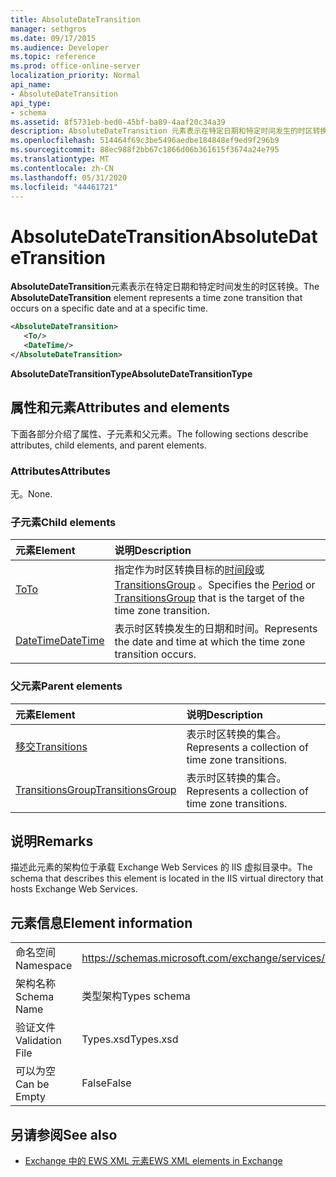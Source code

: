 ```yaml
---
title: AbsoluteDateTransition
manager: sethgros
ms.date: 09/17/2015
ms.audience: Developer
ms.topic: reference
ms.prod: office-online-server
localization_priority: Normal
api_name:
- AbsoluteDateTransition
api_type:
- schema
ms.assetid: 8f5731eb-bed0-45bf-ba89-4aaf20c34a39
description: AbsoluteDateTransition 元素表示在特定日期和特定时间发生的时区转换。
ms.openlocfilehash: 514464f69c3be5496aedbe184848ef9ed9f296b9
ms.sourcegitcommit: 88ec988f2bb67c1866d06b361615f3674a24e795
ms.translationtype: MT
ms.contentlocale: zh-CN
ms.lasthandoff: 05/31/2020
ms.locfileid: "44461721"
---
```

# <a name="absolutedatetransition"></a><span data-ttu-id="9a418-103">AbsoluteDateTransition</span><span class="sxs-lookup"><span data-stu-id="9a418-103">AbsoluteDateTransition</span></span>

<span data-ttu-id="9a418-104">**AbsoluteDateTransition**元素表示在特定日期和特定时间发生的时区转换。</span><span class="sxs-lookup"><span data-stu-id="9a418-104">The **AbsoluteDateTransition** element represents a time zone transition that occurs on a specific date and at a specific time.</span></span> 
  
```xml
<AbsoluteDateTransition>
   <To/>
   <DateTime/>
</AbsoluteDateTransition>
```

<span data-ttu-id="9a418-105">**AbsoluteDateTransitionType**</span><span class="sxs-lookup"><span data-stu-id="9a418-105">**AbsoluteDateTransitionType**</span></span>

## <a name="attributes-and-elements"></a><span data-ttu-id="9a418-106">属性和元素</span><span class="sxs-lookup"><span data-stu-id="9a418-106">Attributes and elements</span></span>

<span data-ttu-id="9a418-107">下面各部分介绍了属性、子元素和父元素。</span><span class="sxs-lookup"><span data-stu-id="9a418-107">The following sections describe attributes, child elements, and parent elements.</span></span>
  
### <a name="attributes"></a><span data-ttu-id="9a418-108">Attributes</span><span class="sxs-lookup"><span data-stu-id="9a418-108">Attributes</span></span>

<span data-ttu-id="9a418-109">无。</span><span class="sxs-lookup"><span data-stu-id="9a418-109">None.</span></span>
  
### <a name="child-elements"></a><span data-ttu-id="9a418-110">子元素</span><span class="sxs-lookup"><span data-stu-id="9a418-110">Child elements</span></span>

|<span data-ttu-id="9a418-111">**元素**</span><span class="sxs-lookup"><span data-stu-id="9a418-111">**Element**</span></span>|<span data-ttu-id="9a418-112">**说明**</span><span class="sxs-lookup"><span data-stu-id="9a418-112">**Description**</span></span>|
|:-----|:-----|
|[<span data-ttu-id="9a418-113">To</span><span class="sxs-lookup"><span data-stu-id="9a418-113">To</span></span>](to.md) <br/> |<span data-ttu-id="9a418-114">指定作为时区转换目标的[时间段](period.md)或[TransitionsGroup](transitionsgroup.md) 。</span><span class="sxs-lookup"><span data-stu-id="9a418-114">Specifies the [Period](period.md) or [TransitionsGroup](transitionsgroup.md) that is the target of the time zone transition.</span></span>  <br/> |
|[<span data-ttu-id="9a418-115">DateTime</span><span class="sxs-lookup"><span data-stu-id="9a418-115">DateTime</span></span>](datetime.md) <br/> |<span data-ttu-id="9a418-116">表示时区转换发生的日期和时间。</span><span class="sxs-lookup"><span data-stu-id="9a418-116">Represents the date and time at which the time zone transition occurs.</span></span>  <br/> |
   
### <a name="parent-elements"></a><span data-ttu-id="9a418-117">父元素</span><span class="sxs-lookup"><span data-stu-id="9a418-117">Parent elements</span></span>

|<span data-ttu-id="9a418-118">**元素**</span><span class="sxs-lookup"><span data-stu-id="9a418-118">**Element**</span></span>|<span data-ttu-id="9a418-119">**说明**</span><span class="sxs-lookup"><span data-stu-id="9a418-119">**Description**</span></span>|
|:-----|:-----|
|[<span data-ttu-id="9a418-120">移交</span><span class="sxs-lookup"><span data-stu-id="9a418-120">Transitions</span></span>](transitions.md) <br/> |<span data-ttu-id="9a418-121">表示时区转换的集合。</span><span class="sxs-lookup"><span data-stu-id="9a418-121">Represents a collection of time zone transitions.</span></span>  <br/> |
|[<span data-ttu-id="9a418-122">TransitionsGroup</span><span class="sxs-lookup"><span data-stu-id="9a418-122">TransitionsGroup</span></span>](transitionsgroup.md) <br/> |<span data-ttu-id="9a418-123">表示时区转换的集合。</span><span class="sxs-lookup"><span data-stu-id="9a418-123">Represents a collection of time zone transitions.</span></span>  <br/> |
   
## <a name="remarks"></a><span data-ttu-id="9a418-124">说明</span><span class="sxs-lookup"><span data-stu-id="9a418-124">Remarks</span></span>

<span data-ttu-id="9a418-125">描述此元素的架构位于承载 Exchange Web Services 的 IIS 虚拟目录中。</span><span class="sxs-lookup"><span data-stu-id="9a418-125">The schema that describes this element is located in the IIS virtual directory that hosts Exchange Web Services.</span></span>
  
## <a name="element-information"></a><span data-ttu-id="9a418-126">元素信息</span><span class="sxs-lookup"><span data-stu-id="9a418-126">Element information</span></span>

|||
|:-----|:-----|
|<span data-ttu-id="9a418-127">命名空间</span><span class="sxs-lookup"><span data-stu-id="9a418-127">Namespace</span></span>  <br/> |https://schemas.microsoft.com/exchange/services/2006/types  <br/> |
|<span data-ttu-id="9a418-128">架构名称</span><span class="sxs-lookup"><span data-stu-id="9a418-128">Schema Name</span></span>  <br/> |<span data-ttu-id="9a418-129">类型架构</span><span class="sxs-lookup"><span data-stu-id="9a418-129">Types schema</span></span>  <br/> |
|<span data-ttu-id="9a418-130">验证文件</span><span class="sxs-lookup"><span data-stu-id="9a418-130">Validation File</span></span>  <br/> |<span data-ttu-id="9a418-131">Types.xsd</span><span class="sxs-lookup"><span data-stu-id="9a418-131">Types.xsd</span></span>  <br/> |
|<span data-ttu-id="9a418-132">可以为空</span><span class="sxs-lookup"><span data-stu-id="9a418-132">Can be Empty</span></span>  <br/> |<span data-ttu-id="9a418-133">False</span><span class="sxs-lookup"><span data-stu-id="9a418-133">False</span></span>  <br/> |
   
## <a name="see-also"></a><span data-ttu-id="9a418-134">另请参阅</span><span class="sxs-lookup"><span data-stu-id="9a418-134">See also</span></span>

- [<span data-ttu-id="9a418-135">Exchange 中的 EWS XML 元素</span><span class="sxs-lookup"><span data-stu-id="9a418-135">EWS XML elements in Exchange</span></span>](ews-xml-elements-in-exchange.md)

